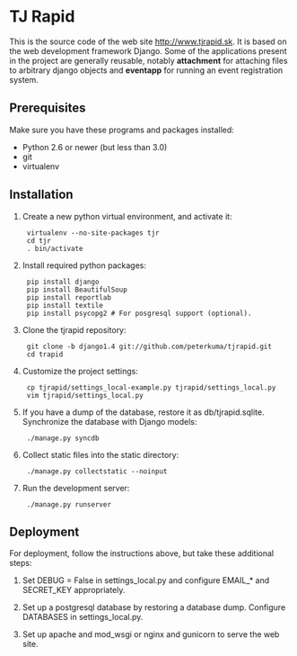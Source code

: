 TJ Rapid
========

This is the source code of the web site http://www.tjrapid.sk.
It is based on the web development framework Django. Some of the applications
present in the project are generally reusable, notably **attachment**
for attaching files to arbitrary django objects and **eventapp**
for running an event registration system.

Prerequisites
-------------

Make sure you have these programs and packages installed:

* Python 2.6 or newer (but less than 3.0)
* git
* virtualenv

Installation
------------

1. Create a new python virtual environment, and activate it:

        virtualenv --no-site-packages tjr
        cd tjr
        . bin/activate

2. Install required python packages:

        pip install django
        pip install BeautifulSoup
        pip install reportlab
        pip install textile
        pip install psycopg2 # For posgresql support (optional).

3. Clone the tjrapid repository:

        git clone -b django1.4 git://github.com/peterkuma/tjrapid.git
        cd trapid

4. Customize the project settings:

        cp tjrapid/settings_local-example.py tjrapid/settings_local.py
        vim tjrapid/settings_local.py

5. If you have a dump of the database, restore it as db/tjrapid.sqlite.
   Synchronize the database with Django models:

        ./manage.py syncdb

6. Collect static files into the static directory:

        ./manage.py collectstatic --noinput

7. Run the development server:

        ./manage.py runserver

Deployment
----------

For deployment, follow the instructions above, but take these additional steps:

1. Set DEBUG = False in settings\_local.py and configure
   EMAIL\_* and SECRET_KEY appropriately.

2. Set up a postgresql database by restoring a database dump.
   Configure DATABASES in settings_local.py.

3. Set up apache and mod_wsgi or nginx and gunicorn to serve the web site.

